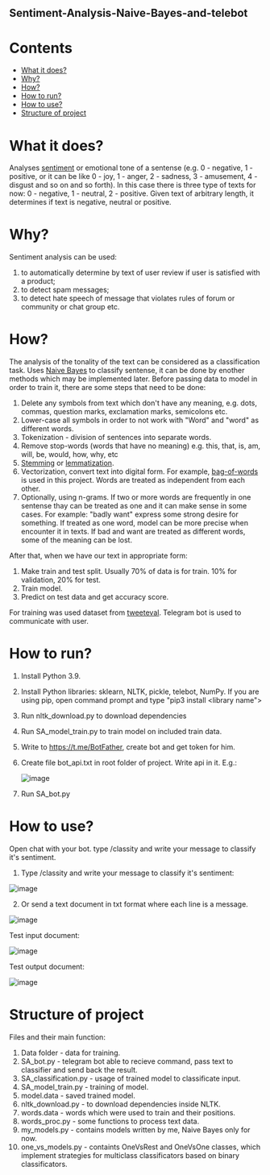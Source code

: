 ## Sentiment-Analysis-Naive-Bayes-and-telebot
# Contents
* [What it does?](#what-it-does)
* [Why?](#why)
* [How?](#how)
* [How to run?](#how-to-run)
* [How to use?](#how-to-use)
* [Structure of project](#structure-of-project)

# What it does?
Analyses [sentiment](https://en.wikipedia.org/wiki/Sentiment_analysis) or emotional tone of a sentense (e.g. 0 - negative, 1 - positive, or it can be like 0 - joy, 1 - anger, 2 - sadness, 3 - amusement, 4 - disgust and so on and so forth).
In this case there is three type of texts for now: 0 - negative, 1 - neutral, 2 - positive. Given text of arbitrary length, it determines if text is negative, neutral or positive.
# Why?
Sentiment analysis can be used:
1. to automatically determine by text of user review if user is satisfied with a product;
2. to detect spam messages;
3. to detect hate speech of message that violates rules of forum or community or chat group etc.
   
# How?
The analysis of the tonality of the text can be considered as a classification task. 
Uses [Naive Bayes](https://en.wikipedia.org/wiki/Naive_Bayes_classifier) to classify sentense, it can be done by enother methods which may be implemented later.
Before passing data to model in order to train it, there are some steps that need to be done:
1. Delete any symbols from text which don't have any meaning, e.g. dots, commas, question marks, exclamation marks, semicolons etc.
2. Lower-case all symbols in order to not work with "Word" and "word" as different words.
3. Tokenization - division of sentences into separate words.
4. Remove stop-words (words that have no meaning) e.g. this, that, is, am, will, be, would, how, why, etc
5. [Stemming](https://en.wikipedia.org/wiki/Stemming) or [lemmatization](https://en.wikipedia.org/wiki/Lemmatization).
6. Vectorization, convert text into digital form. For example, [bag-of-words](https://en.wikipedia.org/wiki/Bag-of-words_model) is used in this project. Words are treated as independent from each other.
7. Optionally, using n-grams. If two or more words are frequently in one sentense thay can be treated as one and it can make sense in some cases. For example: "badly want" express some strong desire for something. If treated as one word, model can be more precise when encounter it in texts. If bad and want are treated as different words, some of the meaning can be lost.

After that, when we have our text in appropriate form: 
1. Make train and test split. Usually 70% of data is for train. 10% for validation, 20% for test.
2. Train model.
3. Predict on test data and get accuracy score.

For training was used dataset from [tweeteval](https://github.com/cardiffnlp/tweeteval/tree/main/datasets/sentiment). Telegram bot is used to communicate with user.

# How to run?
1. Install Python 3.9.
2. Install Python libraries: sklearn, NLTK, pickle, telebot, NumPy. If you are using pip, open command prompt and type "pip3 install <library name">
3. Run nltk_download.py to download dependencies
4. Run SA_model_train.py to train model on included train data.
5. Write to https://t.me/BotFather, create bot and get token for him.
6. Create file bot_api.txt in root folder of project. Write api in it. E.g.:

    ![image](https://github.com/Stanislavius/Sentiment-Analysis-Naive-Bayes-and-Telebot/assets/56927835/62ff7318-39ca-4cce-96d4-c3d701df6342)
8. Run SA_bot.py


# How to use?
 Open chat with your bot. type /classity and write your message to classify it's sentiment.
1. Type /classity and write your message to classify it's sentiment:

![image](https://github.com/Stanislavius/Sentiment-Analysis-Naive-Bayes-and-telebot-/assets/56927835/62b91d4b-937c-4e65-a0cb-57874df85d91)

2. Or send a text document in txt format where each line is a message.

![image](https://github.com/Stanislavius/Sentiment-Analysis-Naive-Bayes-and-Telebot/assets/56927835/93a6c649-b9de-4aec-a5cc-d157f2de9518) 

Test input document:

![image](https://github.com/Stanislavius/Sentiment-Analysis-Naive-Bayes-and-Telebot/assets/56927835/cc182637-6688-4002-b00c-8f7a41afef75)

Test output document:

![image](https://github.com/Stanislavius/Sentiment-Analysis-Naive-Bayes-and-Telebot/assets/56927835/398500b6-401e-4b7e-92cf-f1f4609e3137)


# Structure of project
Files and their main function:
1. Data folder - data for training.
2. SA_bot.py - telegram bot able to recieve command, pass text to classifier and send back the result.
3. SA_classification.py - usage of trained model to classificate input.
4. SA_model_train.py - training of model.
5. model.data - saved trained model.
6. nltk_download.py - to download dependencies inside NLTK.
7. words.data - words which were used to train and their positions.
8. words_proc.py - some functions to process text data.
9. my_models.py - contains models written by me, Naive Bayes only for now.
10. one_vs_models.py - containts OneVsRest and OneVsOne classes, which implement strategies for multiclass classificators based on binary classificators.
